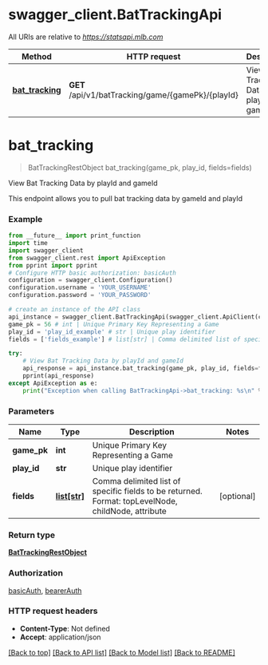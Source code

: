 # swagger_client.BatTrackingApi

All URIs are relative to *https://statsapi.mlb.com*

Method | HTTP request | Description
------------- | ------------- | -------------
[**bat_tracking**](BatTrackingApi.md#bat_tracking) | **GET** /api/v1/batTracking/game/{gamePk}/{playId} | View Bat Tracking Data by playId and gameId

# **bat_tracking**
> BatTrackingRestObject bat_tracking(game_pk, play_id, fields=fields)

View Bat Tracking Data by playId and gameId

This endpoint allows you to pull bat tracking data by gameId and playId

### Example
```python
from __future__ import print_function
import time
import swagger_client
from swagger_client.rest import ApiException
from pprint import pprint
# Configure HTTP basic authorization: basicAuth
configuration = swagger_client.Configuration()
configuration.username = 'YOUR_USERNAME'
configuration.password = 'YOUR_PASSWORD'

# create an instance of the API class
api_instance = swagger_client.BatTrackingApi(swagger_client.ApiClient(configuration))
game_pk = 56 # int | Unique Primary Key Representing a Game
play_id = 'play_id_example' # str | Unique play identifier
fields = ['fields_example'] # list[str] | Comma delimited list of specific fields to be returned. Format: topLevelNode, childNode, attribute (optional)

try:
    # View Bat Tracking Data by playId and gameId
    api_response = api_instance.bat_tracking(game_pk, play_id, fields=fields)
    pprint(api_response)
except ApiException as e:
    print("Exception when calling BatTrackingApi->bat_tracking: %s\n" % e)
```

### Parameters

Name | Type | Description  | Notes
------------- | ------------- | ------------- | -------------
 **game_pk** | **int**| Unique Primary Key Representing a Game | 
 **play_id** | **str**| Unique play identifier | 
 **fields** | [**list[str]**](str.md)| Comma delimited list of specific fields to be returned. Format: topLevelNode, childNode, attribute | [optional] 

### Return type

[**BatTrackingRestObject**](BatTrackingRestObject.md)

### Authorization

[basicAuth](../README.md#basicAuth), [bearerAuth](../README.md#bearerAuth)

### HTTP request headers

 - **Content-Type**: Not defined
 - **Accept**: application/json

[[Back to top]](#) [[Back to API list]](../README.md#documentation-for-api-endpoints) [[Back to Model list]](../README.md#documentation-for-models) [[Back to README]](../README.md)

